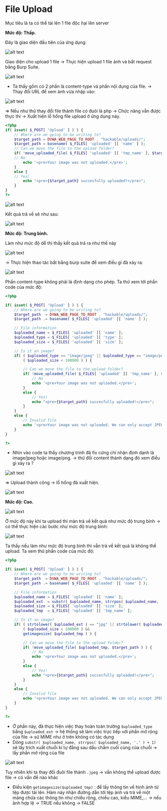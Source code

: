 # File Upload

Mục tiêu là ta có thể tải lên 1 file độc hại lên server

**Mức độ: Thấp.**

Đây là giao diện đầu tiên của ứng dụng:

![alt text](image.png)

Giao diện cho upload 1 file -> Thực hiện upload 1 file ảnh và bắt request bằng Burp Suite.

![alt text](image-1.png)

- Ta thấy gồm có 2 phần là content-type và phần nội dụng của file.
-> Thay đổi URL để xem ảnh vừa nhập vào:

![alt text](image-2.png)

=> Nếu như thử thay đổi file thành file có đuôi là php -> Chức năng vẫn được thực thi -> Xuất hiện lỗ hổng file upload ở ứng dụng này.

```PHP
<?php
if( isset( $_POST[ 'Upload' ] ) ) {
    // Where are we going to be writing to?
    $target_path = DVWA_WEB_PAGE_TO_ROOT . "hackable/uploads/";
    $target_path = basename( $_FILES[ 'uploaded' ][ 'name' ] );
    // Can we move the file to the upload folder?
    if( !move_uploaded_file( $_FILES[ 'uploaded' ][ 'tmp_name' ], $target_path ) ) {
    // No
        echo '<pre>Your image was not uploaded.</pre>';
    }
    else {
    // Yes!
        echo "<pre>{$target_path} succesfully uploaded!</pre>";
    }
}
?>
```

![alt text](image-3.png)

Kết quả trả về sẽ như sau:

![alt text](image-4.png)

**Mức độ: Trung bình.**

Làm như mức độ dễ thì thấy kết quả trả ra như thế này 

![alt text](image-5.png)

-> Thực hiện thao tác bắt bằng burp suite để xem điều gì đã xảy ra:

![alt text](image-6.png)

Phần content-type không phải là định dạng cho phép. Ta thử xem tới phần code của mức độ:

```PHP
<?php

if( isset( $_POST[ 'Upload' ] ) ) {
    // Where are we going to be writing to?
    $target_path  = DVWA_WEB_PAGE_TO_ROOT . "hackable/uploads/";
    $target_path .= basename( $_FILES[ 'uploaded' ][ 'name' ] );

    // File information
    $uploaded_name = $_FILES[ 'uploaded' ][ 'name' ];
    $uploaded_type = $_FILES[ 'uploaded' ][ 'type' ];
    $uploaded_size = $_FILES[ 'uploaded' ][ 'size' ];

    // Is it an image?
    if( ( $uploaded_type == "image/jpeg" || $uploaded_type == "image/png" ) &&
        ( $uploaded_size < 100000 ) ) {

        // Can we move the file to the upload folder?
        if( !move_uploaded_file( $_FILES[ 'uploaded' ][ 'tmp_name' ], $target_path ) ) {
            // No
            echo '<pre>Your image was not uploaded.</pre>';
        }
        else {
            // Yes!
            echo "<pre>{$target_path} succesfully uploaded!</pre>";
        }
    }
    else {
        // Invalid file
        echo '<pre>Your image was not uploaded. We can only accept JPEG or PNG images.</pre>';
    }
}

?>
```

- Nhìn vào code ta thấy chương trình đã fix cứng chỉ nhận định dạnh là image/jpeg hoặc image/png. -> thử đổi content thành dạng đó xem điều gì xảy ra ?

![alt text](image-7.png)

=> Upload thành công -> lỗ hổng đã xuất hiện.

![alt text](image-8.png)

**Mức độ: Cao.**

![alt text](image-9.png)

Ở mức độ này khi ta upload thì màn trả về kết quả như mức độ trung bình -> có thể thực hiện các bước như mức độ trung bình:

![alt text](image-10.png)

Ta thấy nếu làm như mức độ trung bình thì vẫn trả về kết quả là không thể upload. Ta xem thử phần code của mức độ:

```PHP
<?php

if( isset( $_POST[ 'Upload' ] ) ) {
    // Where are we going to be writing to?
    $target_path  = DVWA_WEB_PAGE_TO_ROOT . "hackable/uploads/";
    $target_path .= basename( $_FILES[ 'uploaded' ][ 'name' ] );

    // File information
    $uploaded_name = $_FILES[ 'uploaded' ][ 'name' ];
    $uploaded_ext  = substr( $uploaded_name, strrpos( $uploaded_name, '.' ) + 1);
    $uploaded_size = $_FILES[ 'uploaded' ][ 'size' ];
    $uploaded_tmp  = $_FILES[ 'uploaded' ][ 'tmp_name' ];

    // Is it an image?
    if( ( strtolower( $uploaded_ext ) == "jpg" || strtolower( $uploaded_ext ) == "jpeg" || strtolower( $uploaded_ext ) == "png" ) &&
        ( $uploaded_size < 100000 ) &&
        getimagesize( $uploaded_tmp ) ) {

        // Can we move the file to the upload folder?
        if( !move_uploaded_file( $uploaded_tmp, $target_path ) ) {
            // No
            echo '<pre>Your image was not uploaded.</pre>';
        }
        else {
            // Yes!
            echo "<pre>{$target_path} succesfully uploaded!</pre>";
        }
    }
    else {
        // Invalid file
        echo '<pre>Your image was not uploaded. We can only accept JPEG or PNG images.</pre>';
    }
}

?>
```
- Ở phần này, đã thực hiện việc thay hoàn toàn trường `$uploaded_type` bằng `$uploaded_ext` → hệ thống sẽ làm việc trực tiếp với phần mở rộng của file → sử MIME như ở trên không có tác dụng
- Dòng `substr( $uploaded_name, strrpos( $uploaded_name, '.' ) + 1)` sẽ lấy trích xuất chuỗi kí  tự đằng sau dấu chấm cuối cùng của chuỗi → lấy phần mở rộng của file

![alt text](image-12.png)

Tuy nhiên khi ta thay đổi đuôi file thành `.jpeg` → vẫn không thể upload được file → có vấn đề nào khác

- Điều kiện `getimagesize($uploaded_tmp)` : để  lấy thông tin về hình ảnh từ tệp được tải lên. Hàm này nhận đường dẫn tới tệp ảnh và trả về một mảng chứa các thông tin như chiều rộng, chiều cao, kiểu MIME,…  → nếu ảnh hợp lệ → TRUE nếu không → FALSE





